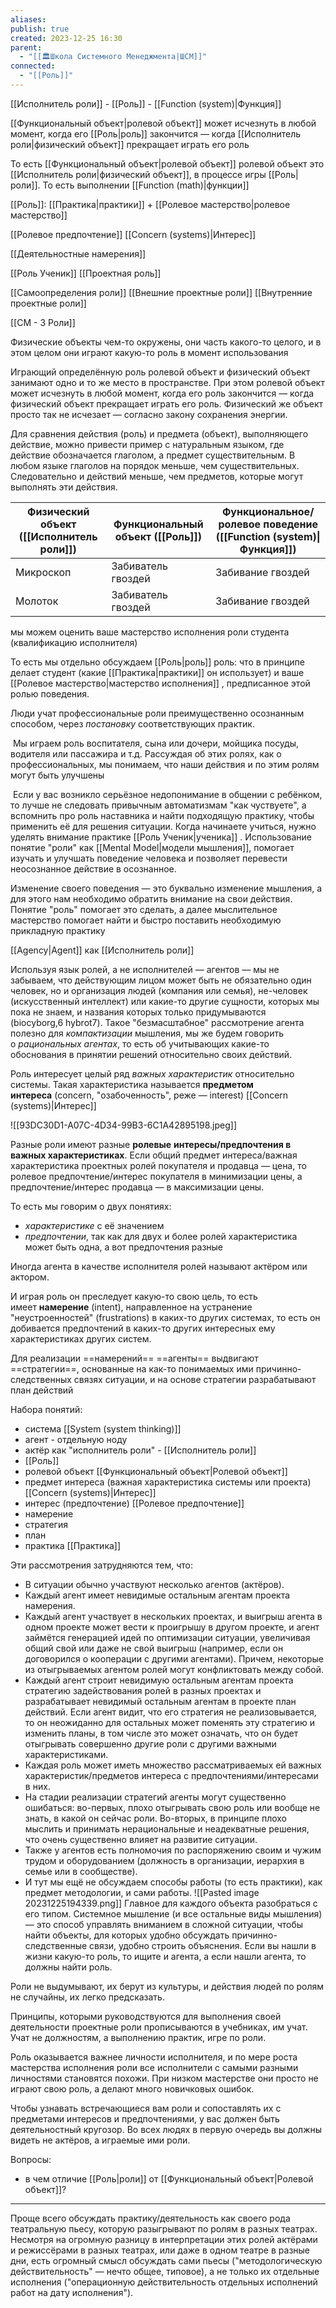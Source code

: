 ```yaml
---
aliases: 
publish: true
created: 2023-12-25 16:30
parent:
  - "[[🏛Школа Системного Менеджмента|ШСМ]]"
connected:
  - "[[Роль]]"
---
```



[[Исполнитель роли]] - [[Роль]] - [[Function (system)|Функция]]

[[Функциональный объект|ролевой объект]] может исчезнуть в любой момент, когда его  [[Роль|роль]] закончится — когда [[Исполнитель роли|физический объект]] прекращает играть его роль

То есть [[Функциональный объект|ролевой объект]] ролевой объект это [[Исполнитель роли|физический объект]], в процессе игры [[Роль|роли]]. То есть выполнении [[Function (math)|функции]]

[[Роль]]: [[Практика|практики]] + [[Ролевое мастерство|ролевое мастерство]]

[[Ролевое предпочтение]]
[[Concern (systems)|Интерес]]

[[Деятельностные намерения]]

[[Роль Ученик]]
[[Проектная роль]]

[[Самоопределения роли]]
[[Внешние проектные роли]]
[[Внутренние проектные роли]]

[[СМ - 3 Роли]]

Физические объекты чем-то окружены, они часть какого-то целого, и в этом целом они играют какую-то роль в момент использования

Играющий определённую роль ролевой объект и физический объект занимают одно и то же место в пространстве. При этом ролевой объект может исчезнуть в любой момент, когда его роль закончится — когда физический объект прекращает играть его роль. Физический же объект просто так не исчезает — согласно закону сохранения энергии.

Для сравнения действия (роль) и предмета (объект), выполняющего действие, можно привести пример с натуральным языком, где действие обозначается глаголом, а предмет существительным. В любом языке глаголов на порядок меньше, чем существительных. Следовательно и действий меньше, чем предметов, которые могут выполнять эти действия.

| Физический объект ([[Исполнитель роли]]) | Функциональный объект ([[Роль]]) | Функциональное/ролевое поведение ([[Function (system)\|Функция]]) |
| ---- | ---- | ---- |
| Микроскоп | Забиватель гвоздей | Забивание гвоздей |
| Молоток | Забиватель гвоздей | Забивание гвоздей |


мы можем оценить ваше мастерство исполнения роли студента (квалификацию исполнителя) 


То есть мы отдельно обсуждаем [[Роль|роль]] роль: что в принципе делает студент (какие [[Практика|практики]] он использует) и ваше [[Ролевое мастерство|мастерство исполнения]] , предписанное этой ролью поведения.

Люди учат профессиональные роли преимущественно осознанным способом, через _постановку_ соответствующих практик.

 Мы играем роль воспитателя, сына или дочери, мойщика посуды, водителя или пассажира и т.д. Рассуждая об этих ролях, как о профессиональных, мы понимаем, что наши действия и по этим ролям могут быть улучшены

 Если у вас возникло серьёзное недопонимание в общении с ребёнком, то лучше не следовать привычным автоматизмам "как чуствуете", а вспомнить про роль наставника и найти подходящую практику, чтобы применить её для решения ситуации. Когда начинаете учиться, нужно уделять внимание практике [[Роль Ученик|ученика]] . Использование понятие "роли" как [[Mental Model|модели мышления]], помогает изучать и улучшать поведение человека и позволяет перевести неосознанное действие в осознанное.

Изменение своего поведения — это буквально изменение мышления, а для этого нам необходимо обратить внимание на свои действия. Понятие "роль" помогает это сделать, а далее мыслительное мастерство помогает найти и быстро поставить необходимую прикладную практику



[[Agency|Agent]] как [[Исполнитель роли]]
  
Используя язык ролей, а не исполнителей — агентов — мы не забываем, что действующим лицом может быть не обязательно один человек, но и организация людей (компания или семья), не-человек (искусственный интеллект) или какие-то другие сущности, которых мы пока не знаем, и названия которых только придумываются (biocyborg,6 hybrot7). Такое "безмасштабное" рассмотрение агента полезно для _компактизации_ мышления, мы же будем говорить о _рациональных агентах_, то есть об учитывающих какие-то обоснования в принятии решений относительно своих действий.

Роль интересует целый ряд _важных характеристик_ относительно системы. Такая характеристика называется **предметом интереса** (concern, "озабоченность", реже — interest) [[Concern (systems)|Интерес]]


![[93DC30D1-A07C-4D34-99B3-6C1A42895198.jpeg]]


Разные роли имеют разные **ролевые** **интересы/предпочтения в важных характеристиках**. Если общий предмет интереса/важная характеристика проектных ролей покупателя и продавца — цена, то ролевое предпочтение/интерес покупателя в минимизации цены, а предпочтение/интерес продавца — в максимизации цены.

То есть мы говорим о двух понятиях: 
- _характеристике_ с её значением
- _предпочтении_, так как для двух и более ролей характеристика может быть одна, а вот предпочтения разные

Иногда агента в качестве исполнителя ролей называют актёром или актором.

И играя роль он преследует какую-то свою цель, то есть имеет **намерение** (intent), направленное на устранение "неустроенностей" (frustrations) в каких-то других системах, то есть он добивается предпочтений в каких-то других интересных ему характеристиках других систем.

Для реализации ==намерений== ==агенты== выдвигают ==стратегии==, основанные на как-то понимаемых ими причинно-следственных связях ситуации, и на основе стратегии разрабатывают план действий

Набора понятий:
- система [[System (system thinking)]]
- агент - отдельную ноду
- актёр как "исполнитель роли" - [[Исполнитель роли]]
- [[Роль]]
- ролевой объект [[Функциональный объект|Ролевой объект]]
- предмет интереса (важная характеристика системы или проекта) [[Concern (systems)|Интерес]]
- интерес (предпочтение) [[Ролевое предпочтение]]
- намерение 
- стратегия
- план 
- практика [[Практика]]

Эти рассмотрения затрудняются тем, что:
- В ситуации обычно участвуют несколько агентов (актёров).
- Каждый агент имеет невидимые остальным агентам проекта намерения.
- Каждый агент участвует в нескольких проектах, и выигрыш агента в одном проекте может вести к проигрышу в другом проекте, и агент займётся генерацией идей по оптимизации ситуации, увеличивая общий свой или даже не свой выигрыш (например, если он договорился о кооперации с другими агентами). Причем, некоторые из отыгрываемых агентом ролей могут конфликтовать между собой.
- Каждый агент строит невидимую остальным агентам проекта стратегию задействования ролей в разных проектах и разрабатывает невидимый остальным агентам в проекте план действий. Если агент видит, что его стратегия не реализовывается, то он неожиданно для остальных может поменять эту стратегию и изменить планы, в том числе это может означать, что он будет отыгрывать совершенно другие роли с другими важными характеристиками.
- Каждая роль может иметь множество рассматриваемых ей важных характеристик/предметов интереса с предпочтениями/интересами в них.
- На стадии реализации стратегий агенты могут существенно ошибаться: во-первых, плохо отыгрывать свою роль или вообще не знать, в какой он сейчас роли. Во-вторых, в принципе плохо мыслить и принимать нерациональные и неадекватные решения, что очень существенно влияет на развитие ситуации.
- Также у агентов есть полномочия по распоряжению своим и чужим трудом и оборудованием (должность в организации, иерархия в семье или в сообществе).
- И тут мы ещё не обсуждаем способы работы (то есть практики), как предмет методологии, и сами работы.
![[Pasted image 20231225194339.png]]
Главное для каждого объекта разобраться с его типом. Системное мышление (и все остальные виды мышления) — это способ управлять вниманием в сложной ситуации, чтобы найти объекты, для которых удобно обсуждать причинно-следственные связи, удобно строить объяснения. 
Если вы нашли в жизни какую-то роль, то ищите и агента, а если нашли агента, то должны найти роль.

Роли не выдумывают, их берут из культуры, и действия людей по ролям не случайны, их легко предсказать.

Принципы, которыми руководствуются для выполнения своей деятельности проектные роли прописываются в учебниках, им учат. Учат не должностям, а выполнению практик, игре по роли.

Роль оказывается важнее личности исполнителя, и по мере роста мастерства исполнения роли все исполнители с самыми разными личностями становятся похожи. При низком мастерстве они просто не играют свою роль, а делают много новичковых ошибок.

Чтобы узнавать встречающиеся вам роли и сопоставлять их с предметами интересов и предпочтениями, у вас должен быть деятельностный кругозор. Во всех людях в первую очередь вы должны видеть не актёров, а играемые ими роли.


Вопросы:
- в чем отличие [[Роль|роли]] от [[Функциональный объект|Ролевой объект]]?


---

Проще всего обсуждать практику/деятельность как своего рода театральную пьесу, которую разыгрывают по ролям в разных театрах. Несмотря на огромную разницу в интерпретации этих ролей актёрами и режиссёрами в разных театрах, или даже в одном театре в разные дни, есть огромный смысл обсуждать сами пьесы ("методологическую действительность" — нечто общее, типовое), а не только их отдельные исполнения ("операционную действительность отдельных исполнений работ на дату исполнения").